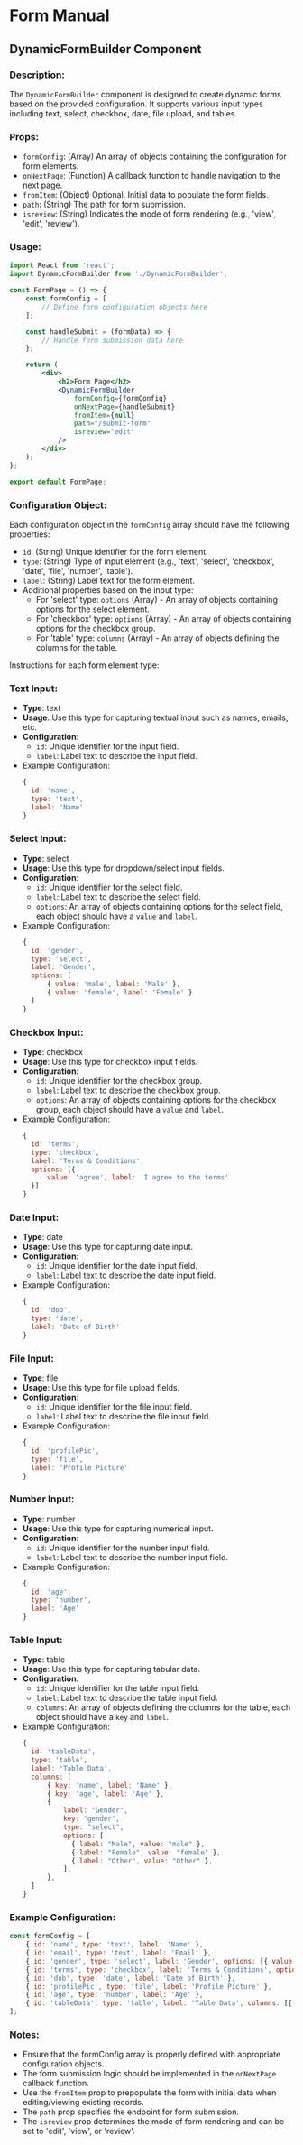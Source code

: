 # Form Manual

## DynamicFormBuilder Component

### Description:
The `DynamicFormBuilder` component is designed to create dynamic forms based on the provided configuration. It supports various input types including text, select, checkbox, date, file upload, and tables.

### Props:

- `formConfig`: (Array) An array of objects containing the configuration for form elements.
- `onNextPage`: (Function) A callback function to handle navigation to the next page.
- `fromItem`: (Object) Optional. Initial data to populate the form fields.
- `path`: (String) The path for form submission.
- `isreview`: (String) Indicates the mode of form rendering (e.g., 'view', 'edit', 'review').

### Usage:

```jsx
import React from 'react';
import DynamicFormBuilder from './DynamicFormBuilder';

const FormPage = () => {
    const formConfig = [
        // Define form configuration objects here
    ];

    const handleSubmit = (formData) => {
        // Handle form submission data here
    };

    return (
        <div>
            <h2>Form Page</h2>
            <DynamicFormBuilder
                formConfig={formConfig}
                onNextPage={handleSubmit}
                fromItem={null}
                path="/submit-form"
                isreview="edit"
            />
        </div>
    );
};

export default FormPage;
```

### Configuration Object:

Each configuration object in the `formConfig` array should have the following properties:

- `id`: (String) Unique identifier for the form element.
- `type`: (String) Type of input element (e.g., 'text', 'select', 'checkbox', 'date', 'file', 'number', 'table').
- `label`: (String) Label text for the form element.
- Additional properties based on the input type:
  - For 'select' type: `options` (Array) - An array of objects containing options for the select element.
  - For 'checkbox' type: `options` (Array) - An array of objects containing options for the checkbox group.
  - For 'table' type: `columns` (Array) - An array of objects defining the columns for the table.


Instructions for each form element type:

### Text Input:
- **Type**: text
- **Usage**: Use this type for capturing textual input such as names, emails, etc.
- **Configuration**:
  - `id`: Unique identifier for the input field.
  - `label`: Label text to describe the input field.
- Example Configuration:
  ```jsx
  { 
    id: 'name', 
    type: 'text', 
    label: 'Name' 
  }
  ```

### Select Input:
- **Type**: select
- **Usage**: Use this type for dropdown/select input fields.
- **Configuration**:
  - `id`: Unique identifier for the select field.
  - `label`: Label text to describe the select field.
  - `options`: An array of objects containing options for the select field, each object should have a `value` and `label`.
- Example Configuration:
  ```jsx
  { 
    id: 'gender', 
    type: 'select', 
    label: 'Gender', 
    options: [
        { value: 'male', label: 'Male' }, 
        { value: 'female', label: 'Female' }
    ] 
  }
  ```

### Checkbox Input:
- **Type**: checkbox
- **Usage**: Use this type for checkbox input fields.
- **Configuration**:
  - `id`: Unique identifier for the checkbox group.
  - `label`: Label text to describe the checkbox group.
  - `options`: An array of objects containing options for the checkbox group, each object should have a `value` and `label`.
- Example Configuration:
  ```jsx
  { 
    id: 'terms', 
    type: 'checkbox', 
    label: 'Terms & Conditions', 
    options: [{ 
        value: 'agree', label: 'I agree to the terms' 
    }] 
  }
  ```

### Date Input:
- **Type**: date
- **Usage**: Use this type for capturing date input.
- **Configuration**:
  - `id`: Unique identifier for the date input field.
  - `label`: Label text to describe the date input field.
- Example Configuration:
  ```jsx
  { 
    id: 'dob', 
    type: 'date', 
    label: 'Date of Birth' 
  }
  ```

### File Input:
- **Type**: file
- **Usage**: Use this type for file upload fields.
- **Configuration**:
  - `id`: Unique identifier for the file input field.
  - `label`: Label text to describe the file input field.
- Example Configuration:
  ```jsx
  { 
    id: 'profilePic', 
    type: 'file', 
    label: 'Profile Picture' 
  }
  ```

### Number Input:
- **Type**: number
- **Usage**: Use this type for capturing numerical input.
- **Configuration**:
  - `id`: Unique identifier for the number input field.
  - `label`: Label text to describe the number input field.
- Example Configuration:
  ```jsx
  { 
    id: 'age', 
    type: 'number', 
    label: 'Age' 
  }
  ```

### Table Input:
- **Type**: table
- **Usage**: Use this type for capturing tabular data.
- **Configuration**:
  - `id`: Unique identifier for the table input field.
  - `label`: Label text to describe the table input field.
  - `columns`: An array of objects defining the columns for the table, each object should have a `key` and `label`.
- Example Configuration:
  ```jsx
  { 
    id: 'tableData', 
    type: 'table', 
    label: 'Table Data', 
    columns: [
        { key: 'name', label: 'Name' },
        { key: 'age', label: 'Age' },
        {
            label: "Gender",
            key: "gender",
            type: "select",
            options: [
              { label: "Male", value: "male" },
              { label: "Female", value: "female" },
              { label: "Other", value: "Other" },
            ],
        },
    ] 
  }
  ```

### Example Configuration:

```jsx
const formConfig = [
    { id: 'name', type: 'text', label: 'Name' },
    { id: 'email', type: 'text', label: 'Email' },
    { id: 'gender', type: 'select', label: 'Gender', options: [{ value: 'male', label: 'Male' }, { value: 'female', label: 'Female' }] },
    { id: 'terms', type: 'checkbox', label: 'Terms & Conditions', options: [{ value: 'agree', label: 'I agree to the terms' }] },
    { id: 'dob', type: 'date', label: 'Date of Birth' },
    { id: 'profilePic', type: 'file', label: 'Profile Picture' },
    { id: 'age', type: 'number', label: 'Age' },
    { id: 'tableData', type: 'table', label: 'Table Data', columns: [{ key: 'name', label: 'Name' }, { key: 'age', label: 'Age' }] },
];
```

### Notes:

- Ensure that the formConfig array is properly defined with appropriate configuration objects.
- The form submission logic should be implemented in the `onNextPage` callback function.
- Use the `fromItem` prop to prepopulate the form with initial data when editing/viewing existing records.
- The `path` prop specifies the endpoint for form submission.
- The `isreview` prop determines the mode of form rendering and can be set to 'edit', 'view', or 'review'.


